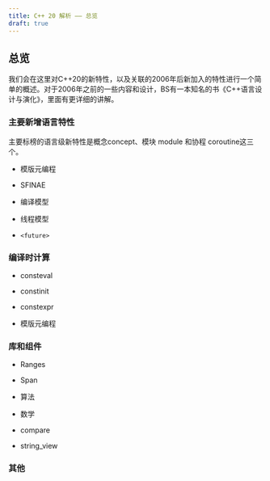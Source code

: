 ```yaml
---
title: C++ 20 解析 —— 总览
draft: true
---
```


## 总览

我们会在这里对C++20的新特性，以及关联的2006年后新加入的特性进行一个简单的概述。对于2006年之前的一些内容和设计，BS有一本知名的书《C++语言设计与演化》，里面有更详细的讲解。

### 主要新增语言特性

主要标榜的语言级新特性是概念concept、模块 module 和协程 coroutine这三个。

- 模版元编程
- SFINAE

- 编译模型

- 线程模型
- `<future>`

### 编译时计算

- consteval
- constinit

- constexpr
- 模版元编程

### 库和组件

- Ranges
- Span
- 算法
- 数学
- compare

- string_view

### 其他
